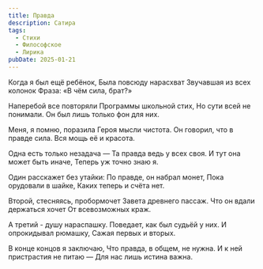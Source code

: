 ```yaml
---
title: Правда
description: Сатира
tags:
  - Стихи
  - Философское
  - Лирика
pubDate: 2025-01-21
---
```


Когда я был ещё ребёнок,
Была повсюду нарасхват
Звучавшая из всех колонок
Фраза: «В чём сила, брат?»

Наперебой все повторяли
Программы школьной стих,
Но сути всей не понимали.
Он был лишь только фон для них.

Меня, я помню, поразила
Героя мысли чистота.
Он говорил, что в правде сила.
Вся мощь её и красота.

Одна есть только незадача —
Та правда ведь у всех своя.
И тут она может быть иначе,
Теперь уж точно знаю я.

Один расскажет без утайки:
По правде, он набрал монет,
Пока орудовали в шайке,
Каких теперь и счёта нет.

Второй, стесняясь, пробормочет
Завета древнего пассаж.
Что он вдали держаться хочет
От всевозможных краж.

А третий - душу нараспашку.
Поведает, как был судьёй у них.
И опрокидывал рюмашку,
Сажая первых и вторых.

В конце концов я заключаю,
Что правда, в общем, не нужна.
И к ней пристрастия не питаю —
Для нас лишь истина важна.
